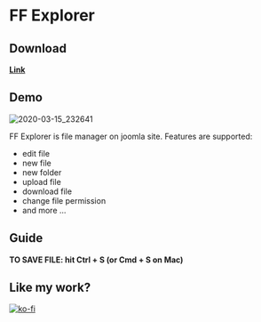 # FF Explorer
## Download
**[Link](https://github.com/trananhmanh89/ffexplorer/releases/)**

## Demo
![2020-03-15_232641](https://user-images.githubusercontent.com/20571336/76705745-c62bfd80-6714-11ea-978b-baad7327fe04.png)

FF Explorer is file manager on joomla site. Features are supported:
- edit file
- new file
- new folder
- upload file
- download file
- change file permission
- and more ...

## Guide
**TO SAVE FILE: hit Ctrl + S (or Cmd + S on Mac)**

## Like my work?
[![ko-fi](https://www.ko-fi.com/img/githubbutton_sm.svg)](https://ko-fi.com/I3I71FSC5)
